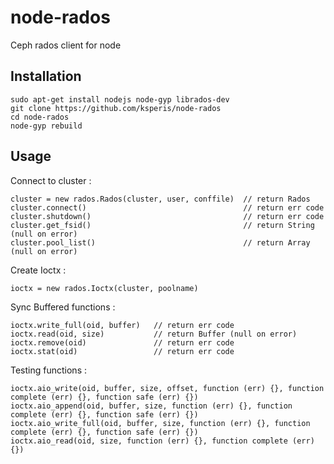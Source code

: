 node-rados
==========

Ceph rados client for node

Installation
-------------

	sudo apt-get install nodejs node-gyp librados-dev
	git clone https://github.com/ksperis/node-rados
	cd node-rados
	node-gyp rebuild

Usage
-----

Connect to cluster :

	cluster = new rados.Rados(cluster, user, conffile)	// return Rados
	cluster.connect()									// return err code
	cluster.shutdown()									// return err code
	cluster.get_fsid()									// return String (null on error)
	cluster.pool_list()									// return Array (null on error)

Create Ioctx :

	ioctx = new rados.Ioctx(cluster, poolname)

Sync Buffered functions :

	ioctx.write_full(oid, buffer)	// return err code
	ioctx.read(oid, size)			// return Buffer (null on error)
	ioctx.remove(oid)				// return err code
	ioctx.stat(oid)					// return err code

Testing functions :

	ioctx.aio_write(oid, buffer, size, offset, function (err) {}, function complete (err) {}, function safe (err) {})
	ioctx.aio_append(oid, buffer, size, function (err) {}, function complete (err) {}, function safe (err) {})
	ioctx.aio_write_full(oid, buffer, size, function (err) {}, function complete (err) {}, function safe (err) {})
	ioctx.aio_read(oid, size, function (err) {}, function complete (err) {})
